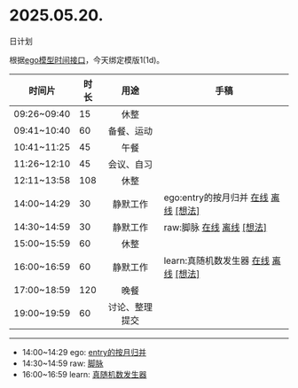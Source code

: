 # 2025.05.20.
日计划

根据[ego模型时间接口](https://gitee.com/hyg/blog/blob/master/timeflow.md)，今天绑定模版1(1d)。

| 时间片 | 时长 | 用途 | 手稿 |
| --- | --- | :---: | --- |
| 09:26~09:40 | 15 | 休整 |  |
| 09:41~10:40 | 60 | 备餐、运动 |  |
| 10:41~11:25 | 45 | 午餐 |  |
| 11:26~12:10 | 45 | 会议、自习 |  |
| 12:11~13:58 | 108 | 休整 |  |
| 14:00~14:29 | 30 | 静默工作 | ego:entry的按月归并 [在线](http://simp.ly/p/8t3vlk) [离线](../../draft/2025/20250520140000.md) <a href="mailto:huangyg@mars22.com?subject=关于2025.05.20.[ego:entry的按月归并]任务&body=日期: 20250520%0D%0A序号: 5%0D%0A手稿:../../draft/2025/20250520140000.md%0D%0A---请勿修改邮件主题及以上内容 从下一行开始写您的想法---%0D%0A">[想法]</a> |
| 14:30~14:59 | 30 | 静默工作 | raw:脚脉 [在线](http://simp.ly/p/5k9gJy) [离线](../../draft/2025/20250520143000.md) <a href="mailto:huangyg@mars22.com?subject=关于2025.05.20.[raw:脚脉]任务&body=日期: 20250520%0D%0A序号: 6%0D%0A手稿:../../draft/2025/20250520143000.md%0D%0A---请勿修改邮件主题及以上内容 从下一行开始写您的想法---%0D%0A">[想法]</a> |
| 15:00~15:59 | 60 | 休整 |  |
| 16:00~16:59 | 60 | 静默工作 | learn:真随机数发生器 [在线](http://simp.ly/p/4QDThK) [离线](../../draft/2025/20250520160000.md) <a href="mailto:huangyg@mars22.com?subject=关于2025.05.20.[learn:真随机数发生器]任务&body=日期: 20250520%0D%0A序号: 8%0D%0A手稿:../../draft/2025/20250520160000.md%0D%0A---请勿修改邮件主题及以上内容 从下一行开始写您的想法---%0D%0A">[想法]</a> |
| 17:00~18:59 | 120 | 晚餐 |  |
| 19:00~19:59 | 60 | 讨论、整理提交 |  |

---

- 14:00~14:29	ego: [entry的按月归并](../../draft/2025/20250520.01.md)
- 14:30~14:59	raw: [脚脉](../../draft/2025/20250520.02.md)
- 16:00~16:59	learn: [真随机数发生器](../../draft/2025/20250520.03.md)
